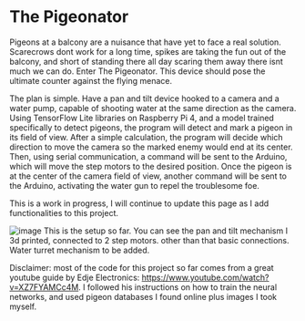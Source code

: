 # The Pigeonator

Pigeons at a balcony are a nuisance that have yet to face a real solution. Scarecrows dont work for a long time, spikes are taking the fun out of the balcony, and short of standing there all day scaring them away there isnt much we can do. Enter The Pigeonator. This device should pose the ultimate counter against the flying menace.

The plan is simple. Have a pan and tilt device hooked to a camera and a water pump, capable of shooting water at the same direction as the camera. Using TensorFlow Lite libraries on Raspberry Pi 4, and a model trained specifically to detect pigeons, the program will detect and mark a pigeon in its field of view. After a simple calculation, the program will decide which direction to move the camera so the marked enemy would end at its center. Then, using serial communication, a command will be sent to the Arduino, which will move the step motors to the desired position. Once the pigeon is at the center of the camera field of view, another command will be sent to the Arduino, activating the water gun to repel the troublesome foe.

This is a work in progress, I will continue to update this page as I add functionalities to this project.

![image](https://github.com/SaarAvr/The-Pigeonator/assets/105448204/d2e69fe8-9a73-4306-8811-62d1e0c69d14)
This is the setup so far. You can see the pan and tilt mechanism I 3d printed, connected to 2 step motors. other than that basic connections. Water turret mechanism to be added.



Disclaimer: most of the code for this project so far comes from a great youtube guide by Edje Electronics: https://www.youtube.com/watch?v=XZ7FYAMCc4M. I followed his instructions on how to train the neural networks, and used pigeon databases I found online plus images I took myself.





